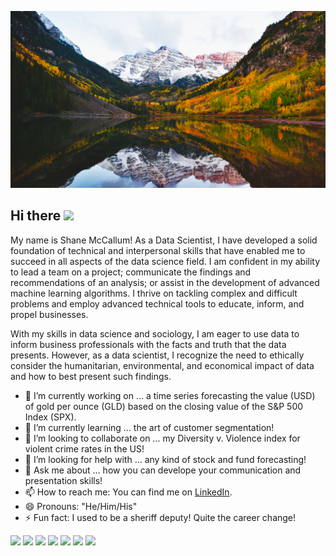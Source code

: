 ![Header](https://github.com/Shane-McCallum/Shane-McCallum/blob/main/Github%20header.jpg "Header")

## Hi there <img src="https://raw.githubusercontent.com/MartinHeinz/MartinHeinz/master/wave.gif" width="5px">

My name is Shane McCallum! As a Data Scientist, I have developed a solid foundation of technical and interpersonal skills that have enabled me to succeed in all aspects of the data science field. I am confident in my ability to lead a team on a project; communicate the findings and recommendations of an analysis; or assist in the development of advanced machine learning algorithms. I thrive on tackling complex and difficult problems and employ advanced technical tools to educate, inform, and propel businesses.

With my skills in data science and sociology, I am eager to use data to inform business professionals with the facts and truth that the data presents. However, as a data scientist, I recognize the need to ethically consider the humanitarian, environmental, and economical impact of data and how to best present such findings.

- 🔭 I’m currently working on ...
      a time series forecasting the value (USD) of gold per ounce (GLD) based on the closing value of the S&P 500 Index (SPX).
- 🌱 I’m currently learning ...
      the art of customer segmentation!
- 👯 I’m looking to collaborate on ...
      my Diversity v. Violence index for violent crime rates in the US!
- 🤔 I’m looking for help with ...
      any kind of stock and fund forecasting!
- 💬 Ask me about ... 
      how you can develope your communication and presentation skills!
- 📫 How to reach me:
      You can find me on [LinkedIn](https://www.linkedin.com/in/shane-mccallum/).       
- 😄 Pronouns: "He/Him/His"
- ⚡ Fun fact: I used to be a sheriff deputy! Quite the career change!

![](https://img.shields.io/badge/OS-Linux-informational?style=flat&logo=<LOGO_NAME>&logoColor=white&color=2bbc8a)
![](https://img.shields.io/badge/OS-Windows10-informational?style=flat&logo=<LOGO_NAME>&logoColor=white&color=2bbc8a)
![](https://img.shields.io/badge/Code-Python-informational?style=flat&logo=<LOGO_NAME>&logoColor=white&color=2bbc8a)
![](https://img.shields.io/badge/Code-mySQL-informational?style=flat&logo=<LOGO_NAME>&logoColor=white&color=2bbc8a)
![](https://img.shields.io/badge/Tools-Pandas-informational?style=flat&logo=<LOGO_NAME>&logoColor=white&color=2bbc8a)
![](https://img.shields.io/badge/Tools-Numpy-informational?style=flat&logo=<LOGO_NAME>&logoColor=white&color=2bbc8a)
![](https://img.shields.io/badge/Tools-Scikit-informational?style=flat&logo=<LOGO_NAME>&logoColor=white&color=2bbc8a)

<!--
**Shane-McCallum/Shane-McCallum** is a ✨ _special_ ✨ repository because its `README.md` (this file) appears on your GitHub profile.
-->
